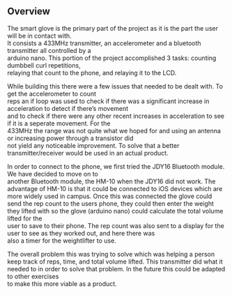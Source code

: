 ## Overview

   The smart glove is the primary part of the project as it is the part the user will be in contact with.  
It consists a 433MHz transmitter, an accelerometer and a bluetooth transmitter all controlled by a  
arduino nano.  This portion of the project accomplished 3 tasks: counting dumbbell curl repetitions,  
relaying that count to the phone, and relaying it to the LCD.

   While building this there were a few issues that needed to be dealt with.  To get the accelerometer to count  
reps an if loop was used to check if there was a significant increase in acceleration to detect if there’s movement  
and to check if there were any other recent increases in acceleration to see if it is a seperate movement.  For the  
433MHz the range was not quite what we hoped for and using an antenna or increasing power through a transistor did  
not yield any noticeable improvement.  To solve that a better transmitter/receiver would be used in an  actual product.

   In order to connect to the phone, we first tried the JDY16 Bluetooth module. We have decided to move on to  
another Bluetooth module, the HM-10 when the JDY16 did not work. The advantage of HM-10 is that it could be connected to 
iOS devices which are more widely used in campus. Once this was connected the glove could send the rep count to the users phone,
they could then enter the weight they lifted with so the glove (arduino nano) could calculate the total volume lifted for the  
user to save to their phone. The rep count was also sent to a display for the user to see as they worked out, and here there was  
also a timer for the weightlifter to use.

   The overall problem this was trying to solve which was helping a person keep track of reps, time, and total volume lifted.
This transmitter did what it needed to in order to solve that problem. In the future this could be adapted to other exercises  
to make this more viable as a product.
